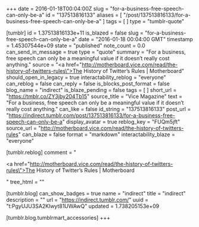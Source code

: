 +++
date = 2016-01-18T00:04:00Z
slug = "for-a-business-free-speech-can-only-be-a"
id = "137513816133"
aliases = [ "/post/137513816133/for-a-business-free-speech-can-only-be-a" ]
tags = [ ]
type = "tumblr-quote"

[tumblr]
id = 1.37513816133e+11
is_blazed = false
slug = "for-a-business-free-speech-can-only-be-a"
date = "2016-01-18 00:04:00 GMT"
timestamp = 1.45307544e+09
state = "published"
note_count = 0.0
can_send_in_message = true
type = "quote"
summary = "For a business, free speech can only be a meaningful value if it doesn’t really cost anything."
source = "<a href=\"http://motherboard.vice.com/read/the-history-of-twitters-rules\">The History of Twitter&rsquo;s Rules | Motherboard</a>"
should_open_in_legacy = true
interactability_reblog = "everyone"
can_reblog = false
can_reply = false
is_blocks_post_format = false
blog_name = "indirect"
is_blaze_pending = false
tags = [ ]
short_url = "https://tmblr.co/ZY3jby204Tb15"
source_title = "Vice Magazine"
text = "For a business, free speech can only be a meaningful value if it doesn’t really cost anything."
can_like = false
id_string = "137513816133"
post_url = "https://indirect.tumblr.com/post/137513816133/for-a-business-free-speech-can-only-be-a"
display_avatar = true
reblog_key = "FUQm5jft"
source_url = "http://motherboard.vice.com/read/the-history-of-twitters-rules"
can_blaze = false
format = "markdown"
interactability_blaze = "everyone"

[tumblr.reblog]
comment = "<p><a href=\"http://motherboard.vice.com/read/the-history-of-twitters-rules\">The History of Twitter’s Rules | Motherboard</a></p>"
tree_html = ""

[tumblr.blog]
can_show_badges = true
name = "indirect"
title = "indirect"
description = ""
url = "https://indirect.tumblr.com/"
uuid = "t:PgyUJU3SA2Klwyt81UWAwQ"
updated = 1.738205153e+09

[tumblr.blog.tumblrmart_accessories]
+++
